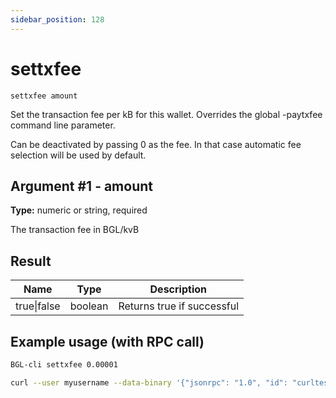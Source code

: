 ```yaml
---
sidebar_position: 128
---
```

# settxfee

`settxfee amount`

Set the transaction fee per kB for this wallet. Overrides the global -paytxfee command line parameter.

Can be deactivated by passing 0 as the fee. In that case automatic fee selection will be used by default.

## Argument #1 - amount

**Type:** numeric or string, required

The transaction fee in BGL/kvB

## Result

| Name        | Type    | Description                |
| ----------- | ------- | -------------------------- |
| true\|false | boolean | Returns true if successful |

## Example usage (with RPC call)

```sh 
BGL-cli settxfee 0.00001
```

```sh
curl --user myusername --data-binary '{"jsonrpc": "1.0", "id": "curltest", "method": "settxfee", "params": [0.00001]}' -H 'content-type: text/plain;' http://127.0.0.1:8334/
```